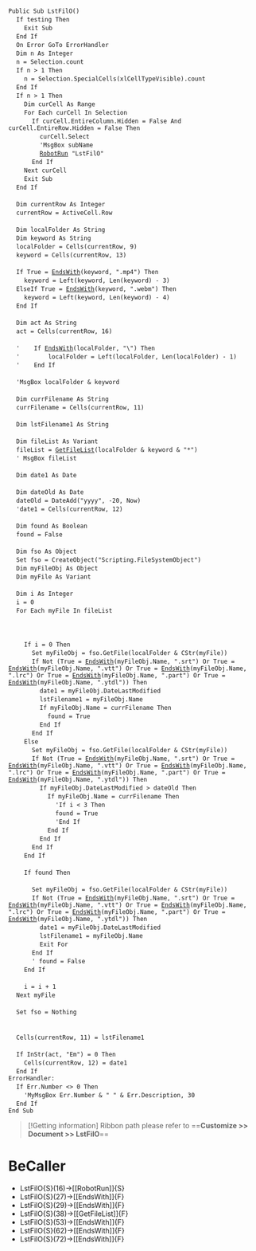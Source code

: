 &nbsp;  &nbsp;  &nbsp;  &nbsp;  
`Public Sub LstFilO()`  
&nbsp;&nbsp;&nbsp;&nbsp;`If testing Then`  
&nbsp;&nbsp;&nbsp;&nbsp;&nbsp;&nbsp;&nbsp;&nbsp;`Exit Sub`  
&nbsp;&nbsp;&nbsp;&nbsp;`End If`  
&nbsp;&nbsp;&nbsp;&nbsp;`On Error GoTo ErrorHandler`  
&nbsp;&nbsp;&nbsp;&nbsp;`Dim n As Integer`  
&nbsp;&nbsp;&nbsp;&nbsp;`n = Selection.count`  
&nbsp;&nbsp;&nbsp;&nbsp;`If n > 1 Then`  
&nbsp;&nbsp;&nbsp;&nbsp;&nbsp;&nbsp;&nbsp;&nbsp;`n = Selection.SpecialCells(xlCellTypeVisible).count`  
&nbsp;&nbsp;&nbsp;&nbsp;`End If`  
&nbsp;&nbsp;&nbsp;&nbsp;`If n > 1 Then`  
&nbsp;&nbsp;&nbsp;&nbsp;&nbsp;&nbsp;&nbsp;&nbsp;`Dim curCell As Range`  
&nbsp;&nbsp;&nbsp;&nbsp;&nbsp;&nbsp;&nbsp;&nbsp;`For Each curCell In Selection`  
&nbsp;&nbsp;&nbsp;&nbsp;&nbsp;&nbsp;&nbsp;&nbsp;&nbsp;&nbsp;&nbsp;&nbsp;`If curCell.EntireColumn.Hidden = False And curCell.EntireRow.Hidden = False Then`  
&nbsp;&nbsp;&nbsp;&nbsp;&nbsp;&nbsp;&nbsp;&nbsp;&nbsp;&nbsp;&nbsp;&nbsp;&nbsp;&nbsp;&nbsp;&nbsp;`curCell.Select`  
&nbsp;&nbsp;&nbsp;&nbsp;&nbsp;&nbsp;&nbsp;&nbsp;&nbsp;&nbsp;&nbsp;&nbsp;&nbsp;&nbsp;&nbsp;&nbsp;`'MsgBox subName`  
&nbsp;&nbsp;&nbsp;&nbsp;&nbsp;&nbsp;&nbsp;&nbsp;&nbsp;&nbsp;&nbsp;&nbsp;&nbsp;&nbsp;&nbsp;&nbsp;[`RobotRun`](RobotRun)` "LstFilO"`  
&nbsp;&nbsp;&nbsp;&nbsp;&nbsp;&nbsp;&nbsp;&nbsp;&nbsp;&nbsp;&nbsp;&nbsp;`End If`  
&nbsp;&nbsp;&nbsp;&nbsp;&nbsp;&nbsp;&nbsp;&nbsp;`Next curCell`  
&nbsp;&nbsp;&nbsp;&nbsp;&nbsp;&nbsp;&nbsp;&nbsp;`Exit Sub`  
&nbsp;&nbsp;&nbsp;&nbsp;`End If`  
&nbsp;  &nbsp;  &nbsp;  &nbsp;  
&nbsp;&nbsp;&nbsp;&nbsp;`Dim currentRow As Integer`  
&nbsp;&nbsp;&nbsp;&nbsp;`currentRow = ActiveCell.Row`  
&nbsp;  &nbsp;  &nbsp;  &nbsp;  
&nbsp;&nbsp;&nbsp;&nbsp;`Dim localFolder As String`  
&nbsp;&nbsp;&nbsp;&nbsp;`Dim keyword As String`  
&nbsp;&nbsp;&nbsp;&nbsp;`localFolder = Cells(currentRow, 9)`  
&nbsp;&nbsp;&nbsp;&nbsp;`keyword = Cells(currentRow, 13)`  
&nbsp;  &nbsp;  &nbsp;  &nbsp;  
&nbsp;&nbsp;&nbsp;&nbsp;`If True = `[`EndsWith`](EndsWith)`(keyword, ".mp4") Then`  
&nbsp;&nbsp;&nbsp;&nbsp;&nbsp;&nbsp;&nbsp;&nbsp;`keyword = Left(keyword, Len(keyword) - 3)`  
&nbsp;&nbsp;&nbsp;&nbsp;`ElseIf True = `[`EndsWith`](EndsWith)`(keyword, ".webm") Then`  
&nbsp;&nbsp;&nbsp;&nbsp;&nbsp;&nbsp;&nbsp;&nbsp;`keyword = Left(keyword, Len(keyword) - 4)`  
&nbsp;&nbsp;&nbsp;&nbsp;`End If`  
&nbsp;  &nbsp;  &nbsp;  &nbsp;  
&nbsp;&nbsp;&nbsp;&nbsp;`Dim act As String`  
&nbsp;&nbsp;&nbsp;&nbsp;`act = Cells(currentRow, 16)`  
&nbsp;  &nbsp;  &nbsp;  &nbsp;  
&nbsp;&nbsp;&nbsp;&nbsp;`'    If `[`EndsWith`](EndsWith)`(localFolder, "\") Then`  
&nbsp;&nbsp;&nbsp;&nbsp;`'        localFolder = Left(localFolder, Len(localFolder) - 1)`  
&nbsp;&nbsp;&nbsp;&nbsp;`'    End If`  
&nbsp;  &nbsp;  &nbsp;  &nbsp;  
&nbsp;&nbsp;&nbsp;&nbsp;`'MsgBox localFolder & keyword`  
&nbsp;  &nbsp;  &nbsp;  &nbsp;  
&nbsp;&nbsp;&nbsp;&nbsp;`Dim currFilename As String`  
&nbsp;&nbsp;&nbsp;&nbsp;`currFilename = Cells(currentRow, 11)`  
&nbsp;  &nbsp;  &nbsp;  &nbsp;  
&nbsp;&nbsp;&nbsp;&nbsp;`Dim lstFilename1 As String`  
&nbsp;  &nbsp;  &nbsp;  &nbsp;  
&nbsp;&nbsp;&nbsp;&nbsp;`Dim fileList As Variant`  
&nbsp;&nbsp;&nbsp;&nbsp;`fileList = `[`GetFileList`](GetFileList)`(localFolder & keyword & "*")`  
&nbsp;&nbsp;&nbsp;&nbsp;`' MsgBox fileList`  
&nbsp;  &nbsp;  &nbsp;  &nbsp;  
&nbsp;&nbsp;&nbsp;&nbsp;`Dim date1 As Date`  
&nbsp;  &nbsp;  &nbsp;  &nbsp;  
&nbsp;&nbsp;&nbsp;&nbsp;`Dim dateOld As Date`  
&nbsp;&nbsp;&nbsp;&nbsp;`dateOld = DateAdd("yyyy", -20, Now)`  
&nbsp;&nbsp;&nbsp;&nbsp;`'date1 = Cells(currentRow, 12)`  
&nbsp;  &nbsp;  &nbsp;  &nbsp;  
&nbsp;&nbsp;&nbsp;&nbsp;`Dim found As Boolean`  
&nbsp;&nbsp;&nbsp;&nbsp;`found = False`  
&nbsp;  &nbsp;  &nbsp;  &nbsp;  
&nbsp;&nbsp;&nbsp;&nbsp;`Dim fso As Object`  
&nbsp;&nbsp;&nbsp;&nbsp;`Set fso = CreateObject("Scripting.FileSystemObject")`  
&nbsp;&nbsp;&nbsp;&nbsp;`Dim myFileObj As Object`  
&nbsp;&nbsp;&nbsp;&nbsp;`Dim myFile As Variant`  
&nbsp;  &nbsp;  &nbsp;  &nbsp;  
&nbsp;&nbsp;&nbsp;&nbsp;`Dim i As Integer`  
&nbsp;&nbsp;&nbsp;&nbsp;`i = 0`  
&nbsp;&nbsp;&nbsp;&nbsp;`For Each myFile In fileList`  
&nbsp;  &nbsp;  &nbsp;  &nbsp;  
&nbsp;  &nbsp;  &nbsp;  &nbsp;  
&nbsp;  &nbsp;  &nbsp;  &nbsp;  
&nbsp;&nbsp;&nbsp;&nbsp;&nbsp;&nbsp;&nbsp;&nbsp;`If i = 0 Then`  
&nbsp;&nbsp;&nbsp;&nbsp;&nbsp;&nbsp;&nbsp;&nbsp;&nbsp;&nbsp;&nbsp;&nbsp;`Set myFileObj = fso.GetFile(localFolder & CStr(myFile))`  
&nbsp;&nbsp;&nbsp;&nbsp;&nbsp;&nbsp;&nbsp;&nbsp;&nbsp;&nbsp;&nbsp;&nbsp;`If Not (True = `[`EndsWith`](EndsWith)`(myFileObj.Name, ".srt") Or True = `[`EndsWith`](EndsWith)`(myFileObj.Name, ".vtt") Or True = `[`EndsWith`](EndsWith)`(myFileObj.Name, ".lrc") Or True = `[`EndsWith`](EndsWith)`(myFileObj.Name, ".part") Or True = `[`EndsWith`](EndsWith)`(myFileObj.Name, ".ytdl")) Then`  
&nbsp;&nbsp;&nbsp;&nbsp;&nbsp;&nbsp;&nbsp;&nbsp;&nbsp;&nbsp;&nbsp;&nbsp;&nbsp;&nbsp;&nbsp;&nbsp;`date1 = myFileObj.DateLastModified`  
&nbsp;&nbsp;&nbsp;&nbsp;&nbsp;&nbsp;&nbsp;&nbsp;&nbsp;&nbsp;&nbsp;&nbsp;&nbsp;&nbsp;&nbsp;&nbsp;`lstFilename1 = myFileObj.Name`  
&nbsp;&nbsp;&nbsp;&nbsp;&nbsp;&nbsp;&nbsp;&nbsp;&nbsp;&nbsp;&nbsp;&nbsp;&nbsp;&nbsp;&nbsp;&nbsp;`If myFileObj.Name = currFilename Then`  
&nbsp;&nbsp;&nbsp;&nbsp;&nbsp;&nbsp;&nbsp;&nbsp;&nbsp;&nbsp;&nbsp;&nbsp;&nbsp;&nbsp;&nbsp;&nbsp;&nbsp;&nbsp;&nbsp;&nbsp;`found = True`  
&nbsp;&nbsp;&nbsp;&nbsp;&nbsp;&nbsp;&nbsp;&nbsp;&nbsp;&nbsp;&nbsp;&nbsp;&nbsp;&nbsp;&nbsp;&nbsp;`End If`  
&nbsp;&nbsp;&nbsp;&nbsp;&nbsp;&nbsp;&nbsp;&nbsp;&nbsp;&nbsp;&nbsp;&nbsp;`End If`  
&nbsp;&nbsp;&nbsp;&nbsp;&nbsp;&nbsp;&nbsp;&nbsp;`Else`  
&nbsp;&nbsp;&nbsp;&nbsp;&nbsp;&nbsp;&nbsp;&nbsp;&nbsp;&nbsp;&nbsp;&nbsp;`Set myFileObj = fso.GetFile(localFolder & CStr(myFile))`  
&nbsp;&nbsp;&nbsp;&nbsp;&nbsp;&nbsp;&nbsp;&nbsp;&nbsp;&nbsp;&nbsp;&nbsp;`If Not (True = `[`EndsWith`](EndsWith)`(myFileObj.Name, ".srt") Or True = `[`EndsWith`](EndsWith)`(myFileObj.Name, ".vtt") Or True = `[`EndsWith`](EndsWith)`(myFileObj.Name, ".lrc") Or True = `[`EndsWith`](EndsWith)`(myFileObj.Name, ".part") Or True = `[`EndsWith`](EndsWith)`(myFileObj.Name, ".ytdl")) Then`  
&nbsp;&nbsp;&nbsp;&nbsp;&nbsp;&nbsp;&nbsp;&nbsp;&nbsp;&nbsp;&nbsp;&nbsp;&nbsp;&nbsp;&nbsp;&nbsp;`If myFileObj.DateLastModified > dateOld Then`  
&nbsp;&nbsp;&nbsp;&nbsp;&nbsp;&nbsp;&nbsp;&nbsp;&nbsp;&nbsp;&nbsp;&nbsp;&nbsp;&nbsp;&nbsp;&nbsp;&nbsp;&nbsp;&nbsp;&nbsp;`If myFileObj.Name = currFilename Then`  
&nbsp;&nbsp;&nbsp;&nbsp;&nbsp;&nbsp;&nbsp;&nbsp;&nbsp;&nbsp;&nbsp;&nbsp;&nbsp;&nbsp;&nbsp;&nbsp;&nbsp;&nbsp;&nbsp;&nbsp;&nbsp;&nbsp;&nbsp;&nbsp;`'If i < 3 Then`  
&nbsp;&nbsp;&nbsp;&nbsp;&nbsp;&nbsp;&nbsp;&nbsp;&nbsp;&nbsp;&nbsp;&nbsp;&nbsp;&nbsp;&nbsp;&nbsp;&nbsp;&nbsp;&nbsp;&nbsp;&nbsp;&nbsp;&nbsp;&nbsp;`found = True`  
&nbsp;&nbsp;&nbsp;&nbsp;&nbsp;&nbsp;&nbsp;&nbsp;&nbsp;&nbsp;&nbsp;&nbsp;&nbsp;&nbsp;&nbsp;&nbsp;&nbsp;&nbsp;&nbsp;&nbsp;&nbsp;&nbsp;&nbsp;&nbsp;`'End If`  
&nbsp;&nbsp;&nbsp;&nbsp;&nbsp;&nbsp;&nbsp;&nbsp;&nbsp;&nbsp;&nbsp;&nbsp;&nbsp;&nbsp;&nbsp;&nbsp;&nbsp;&nbsp;&nbsp;&nbsp;`End If`  
&nbsp;&nbsp;&nbsp;&nbsp;&nbsp;&nbsp;&nbsp;&nbsp;&nbsp;&nbsp;&nbsp;&nbsp;&nbsp;&nbsp;&nbsp;&nbsp;`End If`  
&nbsp;&nbsp;&nbsp;&nbsp;&nbsp;&nbsp;&nbsp;&nbsp;&nbsp;&nbsp;&nbsp;&nbsp;`End If`  
&nbsp;&nbsp;&nbsp;&nbsp;&nbsp;&nbsp;&nbsp;&nbsp;`End If`  
&nbsp;  &nbsp;  &nbsp;  &nbsp;  
&nbsp;&nbsp;&nbsp;&nbsp;&nbsp;&nbsp;&nbsp;&nbsp;`If found Then`  
&nbsp;  &nbsp;  &nbsp;  &nbsp;  
&nbsp;&nbsp;&nbsp;&nbsp;&nbsp;&nbsp;&nbsp;&nbsp;&nbsp;&nbsp;&nbsp;&nbsp;`Set myFileObj = fso.GetFile(localFolder & CStr(myFile))`  
&nbsp;&nbsp;&nbsp;&nbsp;&nbsp;&nbsp;&nbsp;&nbsp;&nbsp;&nbsp;&nbsp;&nbsp;`If Not (True = `[`EndsWith`](EndsWith)`(myFileObj.Name, ".srt") Or True = `[`EndsWith`](EndsWith)`(myFileObj.Name, ".vtt") Or True = `[`EndsWith`](EndsWith)`(myFileObj.Name, ".lrc") Or True = `[`EndsWith`](EndsWith)`(myFileObj.Name, ".part") Or True = `[`EndsWith`](EndsWith)`(myFileObj.Name, ".ytdl")) Then`  
&nbsp;&nbsp;&nbsp;&nbsp;&nbsp;&nbsp;&nbsp;&nbsp;&nbsp;&nbsp;&nbsp;&nbsp;&nbsp;&nbsp;&nbsp;&nbsp;`date1 = myFileObj.DateLastModified`  
&nbsp;&nbsp;&nbsp;&nbsp;&nbsp;&nbsp;&nbsp;&nbsp;&nbsp;&nbsp;&nbsp;&nbsp;&nbsp;&nbsp;&nbsp;&nbsp;`lstFilename1 = myFileObj.Name`  
&nbsp;&nbsp;&nbsp;&nbsp;&nbsp;&nbsp;&nbsp;&nbsp;&nbsp;&nbsp;&nbsp;&nbsp;&nbsp;&nbsp;&nbsp;&nbsp;`Exit For`  
&nbsp;&nbsp;&nbsp;&nbsp;&nbsp;&nbsp;&nbsp;&nbsp;&nbsp;&nbsp;&nbsp;&nbsp;`End If`  
&nbsp;&nbsp;&nbsp;&nbsp;&nbsp;&nbsp;&nbsp;&nbsp;&nbsp;&nbsp;&nbsp;&nbsp;`' found = False`  
&nbsp;&nbsp;&nbsp;&nbsp;&nbsp;&nbsp;&nbsp;&nbsp;`End If`  
&nbsp;  &nbsp;  &nbsp;  &nbsp;  
&nbsp;&nbsp;&nbsp;&nbsp;&nbsp;&nbsp;&nbsp;&nbsp;`i = i + 1`  
&nbsp;&nbsp;&nbsp;&nbsp;`Next myFile`  
&nbsp;  &nbsp;  &nbsp;  &nbsp;  
&nbsp;&nbsp;&nbsp;&nbsp;`Set fso = Nothing`  
&nbsp;  &nbsp;  &nbsp;  &nbsp;  
&nbsp;  &nbsp;  &nbsp;  &nbsp;  
&nbsp;&nbsp;&nbsp;&nbsp;`Cells(currentRow, 11) = lstFilename1`  
&nbsp;  &nbsp;  &nbsp;  &nbsp;  
&nbsp;&nbsp;&nbsp;&nbsp;`If InStr(act, "Em") = 0 Then`  
&nbsp;&nbsp;&nbsp;&nbsp;&nbsp;&nbsp;&nbsp;&nbsp;`Cells(currentRow, 12) = date1`  
&nbsp;&nbsp;&nbsp;&nbsp;`End If`  
`ErrorHandler:`  
&nbsp;&nbsp;&nbsp;&nbsp;`If Err.Number <> 0 Then`  
&nbsp;&nbsp;&nbsp;&nbsp;&nbsp;&nbsp;&nbsp;&nbsp;`'MyMsgBox Err.Number & " " & Err.Description, 30`  
&nbsp;&nbsp;&nbsp;&nbsp;`End If`  
`End Sub`  


> [!Getting information]
> Ribbon path please refer to ==**Customize >> Document >> LstFilO**==


# BeCaller
- LstFilO{S}(16)->[[RobotRun]]{S}
- LstFilO{S}(27)->[[EndsWith]]{F}
- LstFilO{S}(29)->[[EndsWith]]{F}
- LstFilO{S}(38)->[[GetFileList]]{F}
- LstFilO{S}(53)->[[EndsWith]]{F}
- LstFilO{S}(62)->[[EndsWith]]{F}
- LstFilO{S}(72)->[[EndsWith]]{F}

